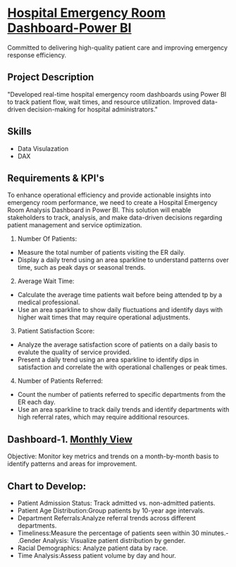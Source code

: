 # <ins> Hospital Emergency Room Dashboard-Power BI </ins>
Committed to delivering high-quality patient care and improving emergency response efficiency.

## Project Description
"Developed real-time hospital emergency room dashboards using Power BI to track patient flow, wait times, and resource utilization. Improved data-driven decision-making for hospital administrators."

## Skills
- Data Visulazation
- DAX

## Requirements & KPI's
To enhance operational efficiency and provide actionable insights into emergency room performance, we need to create a Hospital Emergency Room Analysis Dashboard in Power BI. This solution will enable stakeholders to track, analysis, and make data-driven decisions regarding patient management and service optimization.

1. Number Of Patients:
 - Measure the total number of patients visiting the ER daily.
 - Display a daily trend using an area sparkline to understand patterns over time, such as peak days or seasonal trends.

2. Average Wait Time:
 - Calculate the average time patients wait before being attended tp by a medical professional.
 - Use an area sparkline to show daily fluctuations and identify days with higher wait times that may require operational adjustments.

3. Patient Satisfaction Score:
 - Analyze the average satisfaction score of patients on a daily basis to evalute the quality of service provided.
 - Present a daily trend using an area sparkline to identify dips in satisfaction and correlate the with operational challenges or peak times.

4. Number of Patients Referred:
 - Count the number of patients referred to specific departments from the ER each day.
 - Use an area sparkline to track daily trends and identify departments with high referral rates, which may require additional resources.

## Dashboard-1. <ins>Monthly View</ins>
Objective: Monitor key metrics and trends on a month-by-month basis to identify patterns and areas for improvement.

## Chart to Develop:
- Patient Admission Status: Track admitted vs. non-admitted patients.
- Patient Age Distribution:Group patients by 10-year age intervals.
- Department Referrals:Analyze referral trends across different departments.
- Timeliness:Measure the percentage of patients seen within 30 minutes.- .Gender Analysis: Visualize patient distribution by gender.
- Racial Demographics: Analyze patient data by race.
- Time Analysis:Assess patient volume by day and hour.



